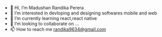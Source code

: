 - 👋 Hi, I’m Madushan Randika Perera
- 👀 I’m interested in devloping and designing softwares mobile and web
- 🌱 I’m currently learning react,react native
- 💞️ I’m looking to collaborate on ...
- 📫 How to reach me randika9634@gmail.com

<!---
randika9634/randika9634 is a ✨ special ✨ repository because its `README.md` (this file) appears on your GitHub profile.
You can click the Preview link to take a look at your changes.
--->
